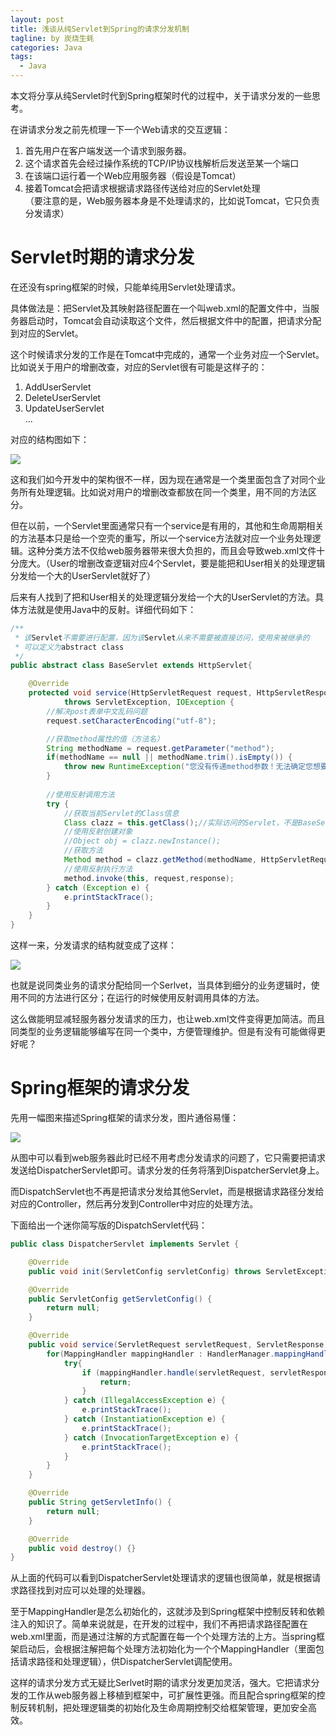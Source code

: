 ```yaml
---
layout: post
title: 浅谈从纯Servlet到Spring的请求分发机制
tagline: by 炭烧生蚝
categories: Java
tags: 
  - Java
---
```


本文将分享从纯Servlet时代到Spring框架时代的过程中，关于请求分发的一些思考。

<!--more-->

在讲请求分发之前先梳理一下一个Web请求的交互逻辑：

1. 首先用户在客户端发送一个请求到服务器。
2. 这个请求首先会经过操作系统的TCP/IP协议栈解析后发送至某一个端口
3. 在该端口运行着一个Web应用服务器（假设是Tomcat）
4. 接着Tomcat会把请求根据请求路径传送给对应的Servlet处理  
（要注意的是，Web服务器本身是不处理请求的，比如说Tomcat，它只负责分发请求）

# Servlet时期的请求分发

在还没有spring框架的时候，只能单纯用Servlet处理请求。

具体做法是：把Servlet及其映射路径配置在一个叫web.xml的配置文件中，当服务器启动时，Tomcat会自动读取这个文件，然后根据文件中的配置，把请求分配到对应的Servlet。

这个时候请求分发的工作是在Tomcat中完成的，通常一个业务对应一个Servlet。比如说关于用户的增删改查，对应的Servlet很有可能是这样子的：  
1. AddUserServlet  
2. DeleteUserServlet  
3. UpdateUserServlet  
...

对应的结构图如下：

![](http://www.justdojava.com/assets/images/2019/java/image-tssh/requestdistribution/1.png)

这和我们如今开发中的架构很不一样，因为现在通常是一个类里面包含了对同个业务所有处理逻辑。比如说对用户的增删改查都放在同一个类里，用不同的方法区分。

但在以前，一个Servlet里面通常只有一个service是有用的，其他和生命周期相关的方法基本只是给一个空壳的重写，所以一个service方法就对应一个业务处理逻辑。这种分类方法不仅给web服务器带来很大负担的，而且会导致web.xml文件十分庞大。（User的增删改查逻辑对应4个Servlet，要是能把和User相关的处理逻辑分发给一个大的UserServlet就好了）

后来有人找到了把和User相关的处理逻辑分发给一个大的UserServlet的方法。具体方法就是使用Java中的反射。详细代码如下：

```java
/**
 * 该Servlet不需要进行配置，因为该Servlet从来不需要被直接访问，使用来被继承的
 * 可以定义为abstract class
 */
public abstract class BaseServlet extends HttpServlet{

	@Override
	protected void service(HttpServletRequest request, HttpServletResponse response)
			throws ServletException, IOException {
		//解决post表单中文乱码问题
		request.setCharacterEncoding("utf-8");

		//获取method属性的值（方法名）
		String methodName = request.getParameter("method");
		if(methodName == null || methodName.trim().isEmpty()) {
			throw new RuntimeException("您没有传递method参数！无法确定您想要调用的方法！");
		}
		
		//使用反射调用方法	
		try {
			//获取当前Servlet的Class信息
			Class clazz = this.getClass();//实际访问的Servlet，不是BaseServlet，是BaseServlet的子类比如UserServlet
			//使用反射创建对象
			//Object obj = clazz.newInstance();
			//获取方法
			Method method = clazz.getMethod(methodName, HttpServletRequest.class,HttpServletResponse.class);
			//使用反射执行方法
			method.invoke(this, request,response);
		} catch (Exception e) {
			e.printStackTrace();
		} 
	}
}
```

这样一来，分发请求的结构就变成了这样：

![](http://www.justdojava.com/assets/images/2019/java/image-tssh/requestdistribution/2.png)

也就是说同类业务的请求分配给同一个Serlvet，当具体到细分的业务逻辑时，使用不同的方法进行区分；在运行的时候使用反射调用具体的方法。

这么做能明显减轻服务器分发请求的压力，也让web.xml文件变得更加简洁。而且同类型的业务逻辑能够编写在同一个类中，方便管理维护。但是有没有可能做得更好呢？

# Spring框架的请求分发

先用一幅图来描述Spring框架的请求分发，图片通俗易懂：

![](http://www.justdojava.com/assets/images/2019/java/image-tssh/requestdistribution/3.png)

从图中可以看到web服务器此时已经不用考虑分发请求的问题了，它只需要把请求发送给DispatcherServlet即可。请求分发的任务将落到DispatcherServlet身上。

而DispatchServlet也不再是把请求分发给其他Servlet，而是根据请求路径分发给对应的Controller，然后再分发到Controller中对应的处理方法。

下面给出一个迷你简写版的DispatchServlet代码：

```java
public class DispatcherServlet implements Servlet {

    @Override
    public void init(ServletConfig servletConfig) throws ServletException {}

    @Override
    public ServletConfig getServletConfig() {
        return null;
    }

    @Override
    public void service(ServletRequest servletRequest, ServletResponse servletResponse) throws ServletException, IOException {
        for(MappingHandler mappingHandler : HandlerManager.mappingHandlerList){
            try{
                if (mappingHandler.handle(servletRequest, servletResponse)){
                    return;
                }
            } catch (IllegalAccessException e) {
                e.printStackTrace();
            } catch (InstantiationException e) {
                e.printStackTrace();
            } catch (InvocationTargetException e) {
                e.printStackTrace();
            }
        }
    }

    @Override
    public String getServletInfo() {
        return null;
    }

    @Override
    public void destroy() {}
}
```

从上面的代码可以看到DispatcherServlet处理请求的逻辑也很简单，就是根据请求路径找到对应可以处理的处理器。

至于MappingHandler是怎么初始化的，这就涉及到Spring框架中控制反转和依赖注入的知识了。简单来说就是，在开发的过程中，我们不再把请求路径配置在web.xml里面，而是通过注解的方式配置在每一个个处理方法的上方。当spring框架启动后，会根据注解把每个处理方法初始化为一个个MappingHandler（里面包括请求路径和处理逻辑），供DispatcherServlet调配使用。

这样的请求分发方式无疑比Serlvet时期的请求分发更加灵活，强大。它把请求分发的工作从web服务器上移植到框架中，可扩展性更强。而且配合spring框架的控制反转机制，把处理逻辑类的初始化及生命周期控制交给框架管理，更加安全高效。